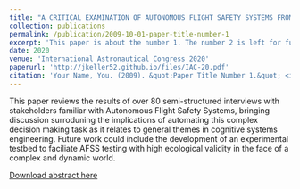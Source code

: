 ```yaml
---
title: "A CRITICAL EXAMINATION OF AUTONOMOUS FLIGHT SAFETY SYSTEMS FROM A COGNITIVE SYSTEMS ENGINEERING PERSPECTIVE: CHALLENGES, THEMES, AND OUTLYING RISKS"
collection: publications
permalink: /publication/2009-10-01-paper-title-number-1
excerpt: 'This paper is about the number 1. The number 2 is left for future work.'
date: 2020
venue: 'International Astronautical Congress 2020'
paperurl: 'http://jkeller52.github.io/files/IAC-20.pdf'
citation: 'Your Name, You. (2009). &quot;Paper Title Number 1.&quot; <i>Journal 1</i>. 1(1).'
---
```

This paper reviews the results of over 80 semi-structured interviews with stakeholders familiar with Autonomous Flight Safety Systems, bringing discussion surroduning the implications of automating this complex decision making task as it relates to general themes in cognitive systems engineering. Future work could include the development of an experimental testbed to faciliate AFSS testing with high ecological validity in the face of a complex and dynamic world.

[Download abstract here](http://jkeller.github.io/files/IAC-20.pdf)
